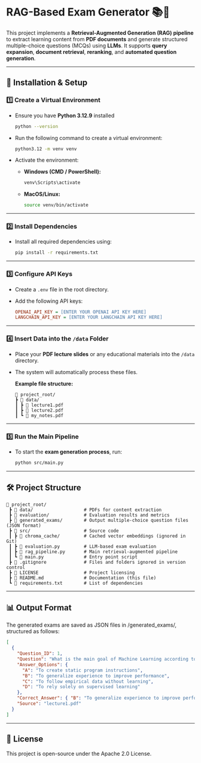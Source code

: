 # **RAG-Based Exam Generator** 📚🤖  

This project implements a **Retrieval-Augmented Generation (RAG) pipeline** to extract learning content from **PDF documents** and generate structured multiple-choice questions (MCQs) using **LLMs**. It supports **query expansion**, **document retrieval**, **reranking**, and **automated question generation**.

---

## **🚀 Installation & Setup**  

### **1️⃣ Create a Virtual Environment**  
- Ensure you have **Python 3.12.9** installed
  
    ```bash
    python --version
    ```
    
- Run the following command to create a virtual environment:  

    ```bash
    python3.12 -m venv venv
    ```

- Activate the environment:  
    - **Windows (CMD / PowerShell):**  
        ```bash
        venv\Scripts\activate
        ```
    - **MacOS/Linux:**  
        ```bash
        source venv/bin/activate
        ```

---

### **2️⃣ Install Dependencies**  
- Install all required dependencies using:  

    ```bash
    pip install -r requirements.txt
    ```

---

### **3️⃣ Configure API Keys**  
- Create a `.env` file in the root directory.
- Add the following API keys:  

    ```ini
    OPENAI_API_KEY = [ENTER YOUR OPENAI API KEY HERE]
    LANGCHAIN_API_KEY = [ENTER YOUR LANGCHAIN API KEY HERE]
    ```

---

### **4️⃣ Insert Data into the `/data` Folder**  
- Place your **PDF lecture slides** or any educational materials into the `/data` directory.  
- The system will automatically process these files.

    **Example file structure:**  
    ```plaintext
    📂 project_root/
    ┣ 📂 data/
    ┃ ┣ 📄 lecture1.pdf
    ┃ ┣ 📄 lecture2.pdf
    ┃ ┗ 📄 my_notes.pdf
    ```

---

### **5️⃣ Run the Main Pipeline**  
- To start the **exam generation process**, run:

    ```bash
    python src/main.py
    ```

---

## **🛠 Project Structure**  
```plaintext
📂 project_root/
 ┣ 📂 data/                   # PDFs for content extraction
 ┣ 📂 evaluation/             # Evaluation results and metrics
 ┣ 📂 generated_exams/        # Output multiple-choice question files (JSON format)
 ┣ 📂 src/                    # Source code
 ┃ ┣ 📂 chroma_cache/         # Cached vector embeddings (ignored in Git)
 ┃ ┣ 📜 evaluation.py         # LLM-based exam evaluation
 ┃ ┣ 📜 rag_pipeline.py       # Main retrieval-augmented pipeline
 ┃ ┗ 📜 main.py               # Entry point script
 ┣ 📜 .gitignore              # Files and folders ignored in version control
 ┣ 📜 LICENSE                 # Project licensing
 ┣ 📜 README.md               # Documentation (this file)
 ┗ 📜 requirements.txt        # List of dependencies

```

---

## **📊 Output Format**  
The generated exams are saved as JSON files in /generated_exams/, structured as follows:
```json
[
  {
    "Question_ID": 1,
    "Question": "What is the main goal of Machine Learning according to Mitchell (1997)?",
    "Answer_Options": {
      "A": "To create static program instructions",
      "B": "To generalize experience to improve performance",
      "C": "To follow empirical data without learning",
      "D": "To rely solely on supervised learning"
    },
    "Correct_Answer": { "B": "To generalize experience to improve performance" },
    "Source": "lecture1.pdf"
  }
]

```

---

## **📜 License**  
This project is open-source under the Apache 2.0 License.
